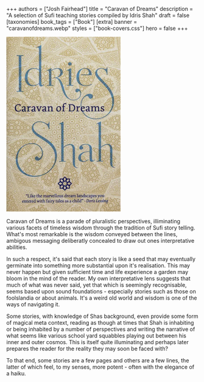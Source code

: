 +++
authors = ["Josh Fairhead"]
title = "Caravan of Dreams"
description = "A selection of Sufi teaching stories compiled by Idris Shah"
draft = false
[taxonomies]
book_tags = ["Book"]
[extra]
banner = "caravanofdreams.webp"
styles = ["book-covers.css"]
hero = false
+++

<img src="caravanofdreams.webp" alt="Caravan of Dreams Cover" style="width: 300px; height: auto; pointer-events: none;" />

Caravan of Dreams is a parade of pluralistic perspectives, illiminating various facets of timeless wisdom through the tradition of Sufi story telling. What's most remarkable is the wisdom conveyed between the lines, ambigous messaging deliberatly concealed to draw out ones interpretative abilities. 

In such a respect, it's said that each story is like a seed that may eventually germinate into something more substantial upon it's realisation. This may never happen but given sufficient time and life experience a garden may bloom in the mind of the reader. My own interpretative lens suggests that much of what was never said, yet that which is seemingly recognisable, seems based upon sound foundations - especially stories such as those on foolslandia or about animals. It's a weird old world and wisdom is one of the ways of navigating it. 

Some stories, with knowledge of Shas background, even provide some form of magical meta context, reading as though at times that Shah is inhabiting or being inhabited by a number of perspectives and writing the narrative of what seems like various school yard squabbles playing out between his inner and outer cosmos. This is itself quite illuminating and perhaps later prepares the reader for the reality they may soon be faced with? 

To that end, some stories are a few pages and others are a few lines, the latter of which feel, to my senses, more potent - often with the elegance of a haiku.

